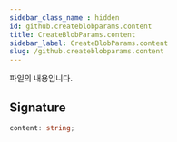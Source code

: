 ```yaml
---
sidebar_class_name : hidden
id: github.createblobparams.content
title: CreateBlobParams.content
sidebar_label: CreateBlobParams.content
slug: /github.createblobparams.content
---
```






파일의 내용입니다.

## Signature

```typescript
content: string;
```
